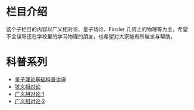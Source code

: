 # 栏目介绍

这个子栏目的内容以广义相对论、量子场论、Finsler 几何上的物理等为主，希望不会误导还在学校里的学习物理的朋友，也希望对大家能有所启发与帮助。

# 科普系列

-	[量子理论基础科普讲座](/page/popsci/quantum1)
-	[狭义相对论](/article/science/physics/kpsr.mu)
-	[广义相对论·1](/article/science/physics/kpgr1.mu)
-	[广义相对论·2](/article/science/physics/kpgr2.mu)
